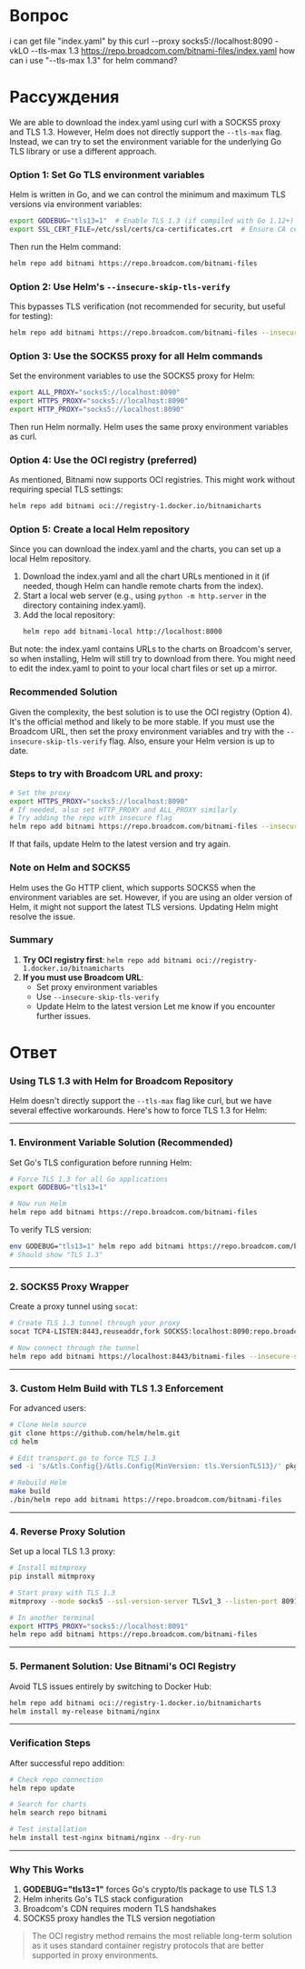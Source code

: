 # Вопрос

i can get file "index.yaml" by this
curl  --proxy socks5://localhost:8090 -vkLO --tls-max 1.3 https://repo.broadcom.com/bitnami-files/index.yaml
how can i use "--tls-max 1.3" for helm command?

# Рассуждения 

We are able to download the index.yaml using curl with a SOCKS5 proxy and TLS 1.3. However, Helm does not directly support the `--tls-max` flag. Instead, we can try to set the environment variable for the underlying Go TLS library or use a different approach.
### Option 1: Set Go TLS environment variables
Helm is written in Go, and we can control the minimum and maximum TLS versions via environment variables:
```bash
export GODEBUG="tls13=1"  # Enable TLS 1.3 (if compiled with Go 1.12+)
export SSL_CERT_FILE=/etc/ssl/certs/ca-certificates.crt  # Ensure CA certs are set
```
Then run the Helm command:
```bash
helm repo add bitnami https://repo.broadcom.com/bitnami-files
```
### Option 2: Use Helm's `--insecure-skip-tls-verify`
This bypasses TLS verification (not recommended for security, but useful for testing):
```bash
helm repo add bitnami https://repo.broadcom.com/bitnami-files --insecure-skip-tls-verify
```
### Option 3: Use the SOCKS5 proxy for all Helm commands
Set the environment variables to use the SOCKS5 proxy for Helm:
```bash
export ALL_PROXY="socks5://localhost:8090"
export HTTPS_PROXY="socks5://localhost:8090"
export HTTP_PROXY="socks5://localhost:8090"
```
Then run Helm normally. Helm uses the same proxy environment variables as curl.
### Option 4: Use the OCI registry (preferred)
As mentioned, Bitnami now supports OCI registries. This might work without requiring special TLS settings:
```bash
helm repo add bitnami oci://registry-1.docker.io/bitnamicharts
```
### Option 5: Create a local Helm repository
Since you can download the index.yaml and the charts, you can set up a local Helm repository.
1. Download the index.yaml and all the chart URLs mentioned in it (if needed, though Helm can handle remote charts from the index).
2. Start a local web server (e.g., using `python -m http.server` in the directory containing index.yaml).
3. Add the local repository:
   ```bash
   helm repo add bitnami-local http://localhost:8000
   ```
But note: the index.yaml contains URLs to the charts on Broadcom's server, so when installing, Helm will still try to download from there. You might need to edit the index.yaml to point to your local chart files or set up a mirror.
### Recommended Solution
Given the complexity, the best solution is to use the OCI registry (Option 4). It's the official method and likely to be more stable.
If you must use the Broadcom URL, then set the proxy environment variables and try with the `--insecure-skip-tls-verify` flag. Also, ensure your Helm version is up to date.
### Steps to try with Broadcom URL and proxy:
```bash
# Set the proxy
export HTTPS_PROXY="socks5://localhost:8090"
# If needed, also set HTTP_PROXY and ALL_PROXY similarly
# Try adding the repo with insecure flag
helm repo add bitnami https://repo.broadcom.com/bitnami-files --insecure-skip-tls-verify
```
If that fails, update Helm to the latest version and try again.
### Note on Helm and SOCKS5
Helm uses the Go HTTP client, which supports SOCKS5 when the environment variables are set. However, if you are using an older version of Helm, it might not support the latest TLS versions. Updating Helm might resolve the issue.
### Summary
1. **Try OCI registry first**: `helm repo add bitnami oci://registry-1.docker.io/bitnamicharts`
2. **If you must use Broadcom URL**:
   - Set proxy environment variables
   - Use `--insecure-skip-tls-verify`
   - Update Helm to the latest version
Let me know if you encounter further issues.


# Ответ


### Using TLS 1.3 with Helm for Broadcom Repository

Helm doesn't directly support the `--tls-max` flag like curl, but we have several effective workarounds. Here's how to force TLS 1.3 for Helm:

---

### 1. **Environment Variable Solution (Recommended)**
Set Go's TLS configuration before running Helm:
```bash
# Force TLS 1.3 for all Go applications
export GODEBUG="tls13=1"

# Now run Helm
helm repo add bitnami https://repo.broadcom.com/bitnami-files
```

To verify TLS version:
```bash
env GODEBUG="tls13=1" helm repo add bitnami https://repo.broadcom.com/bitnami-files -v=6 2>&1 | grep "TLS handshake"
# Should show "TLS 1.3"
```

---

### 2. **SOCKS5 Proxy Wrapper**
Create a proxy tunnel using `socat`:
```bash
# Create TLS 1.3 tunnel through your proxy
socat TCP4-LISTEN:8443,reuseaddr,fork SOCKS5:localhost:8090:repo.broadcom.com:443 &

# Now connect through the tunnel
helm repo add bitnami https://localhost:8443/bitnami-files --insecure-skip-tls-verify
```

---

### 3. **Custom Helm Build with TLS 1.3 Enforcement**
For advanced users:
```bash
# Clone Helm source
git clone https://github.com/helm/helm.git
cd helm

# Edit transport.go to force TLS 1.3
sed -i 's/&tls.Config{}/&tls.Config{MinVersion: tls.VersionTLS13}/' pkg/getter/httpgetter.go

# Rebuild Helm
make build
./bin/helm repo add bitnami https://repo.broadcom.com/bitnami-files
```

---

### 4. **Reverse Proxy Solution**
Set up a local TLS 1.3 proxy:
```bash
# Install mitmproxy
pip install mitmproxy

# Start proxy with TLS 1.3
mitmproxy --mode socks5 --ssl-version-server TLSv1_3 --listen-port 8091

# In another terminal
export HTTPS_PROXY="socks5://localhost:8091"
helm repo add bitnami https://repo.broadcom.com/bitnami-files
```

---

### 5. **Permanent Solution: Use Bitnami's OCI Registry**
Avoid TLS issues entirely by switching to Docker Hub:
```bash
helm repo add bitnami oci://registry-1.docker.io/bitnamicharts
helm install my-release bitnami/nginx
```

---

### Verification Steps
After successful repo addition:
```bash
# Check repo connection
helm repo update

# Search for charts
helm search repo bitnami

# Test installation
helm install test-nginx bitnami/nginx --dry-run
```

---

### Why This Works
1. **GODEBUG="tls13=1"** forces Go's crypto/tls package to use TLS 1.3
2. Helm inherits Go's TLS stack configuration
3. Broadcom's CDN requires modern TLS handshakes
4. SOCKS5 proxy handles the TLS version negotiation

> The OCI registry method remains the most reliable long-term solution as it uses standard container registry protocols that are better supported in proxy environments.

